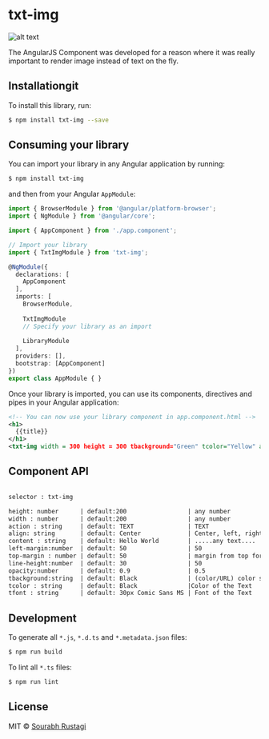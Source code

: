 # txt-img

![alt text](https://docs.npmjs.com//images/npm.svg)


The AngularJS Component was developed for a reason where it was really important to render image instead of text on the fly.


## Installationgit 

To install this library, run:

```bash
$ npm install txt-img --save
```

## Consuming your library

You can import your library in any Angular application by running:

```bash
$ npm install txt-img
```

and then from your Angular `AppModule`:

```typescript
import { BrowserModule } from '@angular/platform-browser';
import { NgModule } from '@angular/core';

import { AppComponent } from './app.component';

// Import your library
import { TxtImgModule } from 'txt-img';

@NgModule({
  declarations: [
    AppComponent
  ],
  imports: [
    BrowserModule,
    
    TxtImgModule
    // Specify your library as an import
    
    LibraryModule
  ],
  providers: [],
  bootstrap: [AppComponent]
})
export class AppModule { }
```

Once your library is imported, you can use its components, directives and pipes in your Angular application:

```xml
<!-- You can now use your library component in app.component.html -->
<h1>
  {{title}}
</h1>
<txt-img width = 300 height = 300 tbackground="Green" tcolor="Yellow" action="TEXT" content="WoW!! Nice to See this wrapped text as Image" tfont="30px helvetica"></txt-img>
```

## Component API

```xml

selector : txt-img

height: number      | default:200                 | any number
width : number      | default:200                 | any number
action : string     | default: TEXT               | TEXT 
align: string       | default: Center             | Center, left, right
content : string    | default: Hello World        | .....any text....
left-margin:number  | default: 50                 | 50
top-margin : number | default: 50                 | margin from top for text content
line-height:number  | default: 30                 | 50
opacity:number      | default: 0.9                | 0.5
tbackground:string  | default: Black              | (color/URL) color string or a URL of an Image 
tcolor : string     | default: Black              |Color of the Text
tfont : string      | default: 30px Comic Sans MS | Font of the Text

```


## Development

To generate all `*.js`, `*.d.ts` and `*.metadata.json` files:

```bash
$ npm run build
```

To lint all `*.ts` files:

```bash
$ npm run lint
```

## License

MIT © [Sourabh Rustagi](mailto:sourabh.rustagi@hotmail.com)

